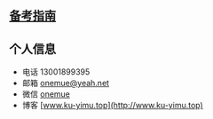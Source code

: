 ## [备考指南](http://onemue.cn/Examination-Guide/)
## 个人信息
- 电话 13001899395
- 邮箱 onemue@yeah.net
- 微信 [onemue](https://raw.githubusercontent.com/onemue/onemue.Github.com/master/h1vvjlwk.bmp)
- 博客 [www.ku-yimu.top](http://www.ku-yimu.top)
